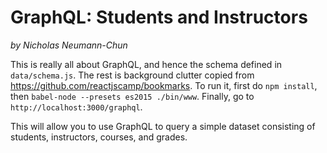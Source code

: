 # GraphQL: Students and Instructors

_by Nicholas Neumann-Chun_

This is really all about GraphQL, and hence the schema defined in `data/schema.js`.  The rest is background clutter copied from https://github.com/reactjscamp/bookmarks.  To run it, first do `npm install`, then `babel-node --presets es2015 ./bin/www`.  Finally, go to `http://localhost:3000/graphql`.

This will allow you to use GraphQL to query a simple dataset consisting of students, instructors, courses, and grades.
